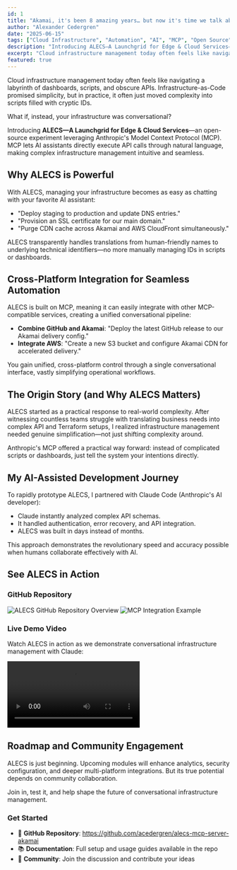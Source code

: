 ```yaml
---
id: 1
title: "Akamai, it's been 8 amazing years… but now it's time we talk about ALECS"
author: "Alexander Cedergren"
date: "2025-06-15"
tags: ["Cloud Infrastructure", "Automation", "AI", "MCP", "Open Source", "DevOps"]
description: "Introducing ALECS—A Launchgrid for Edge & Cloud Services—an open-source experiment leveraging Anthropic's Model Context Protocol to make cloud infrastructure management conversational and intuitive."
excerpt: "Cloud infrastructure management today often feels like navigating a labyrinth of dashboards, scripts, and obscure APIs. What if, instead, your infrastructure was conversational?"
featured: true
---
```


Cloud infrastructure management today often feels like navigating a labyrinth of dashboards, scripts, and obscure APIs. Infrastructure-as-Code promised simplicity, but in practice, it often just moved complexity into scripts filled with cryptic IDs.

What if, instead, your infrastructure was conversational?

Introducing **ALECS—A Launchgrid for Edge & Cloud Services**—an open-source experiment leveraging Anthropic's Model Context Protocol (MCP). MCP lets AI assistants directly execute API calls through natural language, making complex infrastructure management intuitive and seamless.

## Why ALECS is Powerful

With ALECS, managing your infrastructure becomes as easy as chatting with your favorite AI assistant:

- "Deploy staging to production and update DNS entries."
- "Provision an SSL certificate for our main domain."
- "Purge CDN cache across Akamai and AWS CloudFront simultaneously."

ALECS transparently handles translations from human-friendly names to underlying technical identifiers—no more manually managing IDs in scripts or dashboards.

## Cross-Platform Integration for Seamless Automation

ALECS is built on MCP, meaning it can easily integrate with other MCP-compatible services, creating a unified conversational pipeline:

- **Combine GitHub and Akamai**: "Deploy the latest GitHub release to our Akamai delivery config."
- **Integrate AWS**: "Create a new S3 bucket and configure Akamai CDN for accelerated delivery."

You gain unified, cross-platform control through a single conversational interface, vastly simplifying operational workflows.

## The Origin Story (and Why ALECS Matters)

ALECS started as a practical response to real-world complexity. After witnessing countless teams struggle with translating business needs into complex API and Terraform setups, I realized infrastructure management needed genuine simplification—not just shifting complexity around.

Anthropic's MCP offered a practical way forward: instead of complicated scripts or dashboards, just tell the system your intentions directly.

## My AI-Assisted Development Journey

To rapidly prototype ALECS, I partnered with Claude Code (Anthropic's AI developer):

- Claude instantly analyzed complex API schemas.
- It handled authentication, error recovery, and API integration.
- ALECS was built in days instead of months.

This approach demonstrates the revolutionary speed and accuracy possible when humans collaborate effectively with AI.

## See ALECS in Action

### GitHub Repository

<!-- Placeholder for GitHub screenshots -->
<div class="github-screenshots">
  <img src="/images/alecs-screenshots/repo-overview.png" alt="ALECS GitHub Repository Overview" class="w-full rounded-lg shadow-lg mb-4" />
  <img src="/images/alecs-screenshots/mcp-integration.png" alt="MCP Integration Example" class="w-full rounded-lg shadow-lg mb-4" />
</div>

### Live Demo Video

Watch ALECS in action as we demonstrate conversational infrastructure management with Claude:

<!-- Video placeholder -->
<div class="video-container aspect-video bg-gray-100 dark:bg-gray-800 rounded-lg flex items-center justify-center mb-8">
  <video id="alecs-demo" class="w-full h-full rounded-lg" controls preload="metadata">
    <source src="/videos/alecs-demo.webm" type="video/webm">
    <source src="/videos/alecs-demo.mp4" type="video/mp4">
    <p>Your browser doesn't support HTML5 video. <a href="/videos/alecs-demo.mp4">Download the video</a>.</p>
  </video>
</div>

## Roadmap and Community Engagement

ALECS is just beginning. Upcoming modules will enhance analytics, security configuration, and deeper multi-platform integrations. But its true potential depends on community collaboration.

Join in, test it, and help shape the future of conversational infrastructure management.

### Get Started

- 🔗 **GitHub Repository**: https://github.com/acedergren/alecs-mcp-server-akamai
- 📚 **Documentation**: Full setup and usage guides available in the repo
- 💬 **Community**: Join the discussion and contribute your ideas